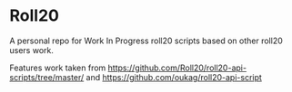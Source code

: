 # Roll20
A personal repo for Work In Progress roll20 scripts based on other roll20 users work.

Features work taken from https://github.com/Roll20/roll20-api-scripts/tree/master/
and https://github.com/oukag/roll20-api-script
